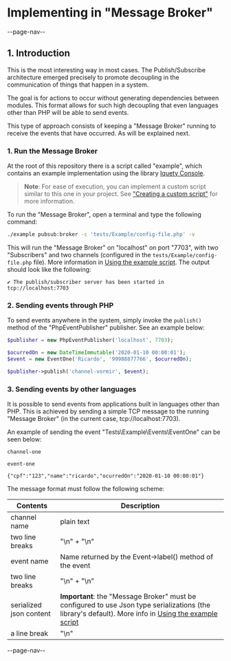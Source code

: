 # Implementing in "Message Broker"

--page-nav--

## 1. Introduction

This is the most interesting way in most cases. The Publish/Subscribe architecture emerged precisely to promote decoupling in the communication of things that happen in a system.

The goal is for actions to occur without generating dependencies between modules. This format allows for such high decoupling that even languages other than PHP will be able to send events.

This type of approach consists of keeping a "Message Broker" running to receive the events that have occurred. As will be explained next.

### 1. Run the Message Broker

At the root of this repository there is a script called "example", which contains an example implementation using the library [Iquety Console](https://github.com/iquety/console).

> **Note**: For ease of execution, you can implement a custom script similar to this one in your project. See ["Creating a custom script"](05-creating-custom-script.md) for more information.

To run the "Message Broker", open a terminal and type the following command:

```bash
./example pubsub:broker -c 'tests/Example/config-file.php' -v
```

This will run the "Message Broker" on "localhost" on port "7703", with two "Subscribers" and two channels (configured in the `tests/Example/config-file.php` file). More information in [Using the example script](04-using-script-example.md). The output should look like the following:

```text
✔ The publish/subscriber server has been started in tcp://localhost:7703
```

### 2. Sending events through PHP

To send events anywhere in the system, simply invoke the `publish()` method of the "PhpEventPublisher" publisher. See an example below:

```php
$publisher = new PhpEventPublisher('localhost', 7703);

$ocurredOn = new DateTimeImmutable('2020-01-10 00:00:01');
$event = new EventOne('Ricardo', '99988877766', $ocurredOn);

$publisher->publish('channel-vormir', $event);
```

### 3. Sending events by other languages

It is possible to send events from applications built in languages other than PHP. This is achieved by sending a simple TCP message to the running "Message Broker" (in the current case, tcp://localhost:7703).

An example of sending the event "Tests\Example\Events\EventOne" can be seen below:

```text
channel-one

event-one

{"cpf":"123","name":"ricardo","ocurredOn":"2020-01-10 00:00:01"}
```

The message format must follow the following scheme:

Contents | Description
-- | --
channel name | plain text
two line breaks | "\n" + "\n"
event name | Name returned by the Event->label() method of the event
two line breaks | "\n" + "\n"
serialized json content | **Important**: the "Message Broker" must be configured to use Json type serializations (the library's default). More info in [Using the example script](04-using-script-example.md)
a line break | "\n"

--page-nav--
